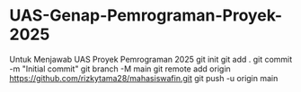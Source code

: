 # UAS-Genap-Pemrograman-Proyek-2025
Untuk Menjawab UAS Proyek Pemrograman 2025
git init
git add .
git commit -m "Initial commit"
git branch -M main
git remote add origin https://github.com/rizkytama28/mahasiswafin.git
git push -u origin main
